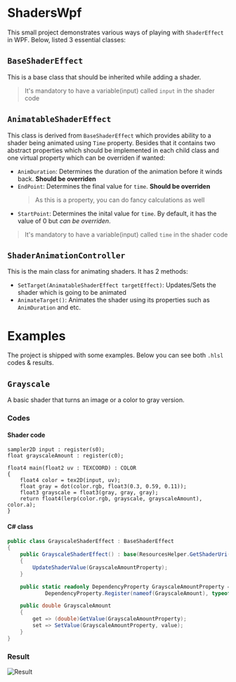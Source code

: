 # ShadersWpf

This small project demonstrates various ways of playing with `ShaderEffect` in WPF. Below, listed 3 essential classes:

## `BaseShaderEffect`

This is a base class that should be inherited while adding a shader.

> It's mandatory to have a variable(input) called `input` in the shader code

## `AnimatableShaderEffect`

This class is derived from `BaseShaderEffect` which provides ability to a shader being animated using `Time` property. Besides that it contains two abstract properties which should be implemented in each child class and one virtual property which can be overriden if wanted:

- `AnimDuration`: Determines the duration of the animation before it winds back. **Should be overriden**
- `EndPoint`: Determines the final value for `time`. **Should be overriden**
  > As this is a property, you can do fancy calculations as well
- `StartPoint`: Determines the inital value for `time`. By default, it has the value of 0 but _can be overriden_.

> It's mandatory to have a variable(input) called `time` in the shader code

## `ShaderAnimationController`

This is the main class for animating shaders. It has 2 methods:

- `SetTarget(AnimatableShaderEffect targetEffect)`: Updates/Sets the shader which is going to be animated
- `AnimateTarget()`: Animates the shader using its properties such as `AnimDuration` and etc.

# Examples

The project is shipped with some examples. Below you can see both `.hlsl` codes & results.

## `Grayscale`

A basic shader that turns an image or a color to gray version.

### Codes

#### Shader code

```hlsl
sampler2D input : register(s0);
float grayscaleAmount : register(c0);

float4 main(float2 uv : TEXCOORD) : COLOR
{
    float4 color = tex2D(input, uv);
    float gray = dot(color.rgb, float3(0.3, 0.59, 0.11));
    float3 grayscale = float3(gray, gray, gray);
    return float4(lerp(color.rgb, grayscale, grayscaleAmount), color.a);
}
```

#### C# class

```cs
public class GrayscaleShaderEffect : BaseShaderEffect
{
	public GrayscaleShaderEffect() : base(ResourcesHelper.GetShaderUri("{0}grayscale.ps"))
	{
		UpdateShaderValue(GrayscaleAmountProperty);
	}

	public static readonly DependencyProperty GrayscaleAmountProperty =
			DependencyProperty.Register(nameof(GrayscaleAmount), typeof(double), typeof(GrayscaleShaderEffect), new UIPropertyMetadata(1.0, PixelShaderConstantCallback(0)));

	public double GrayscaleAmount
	{
		get => (double)GetValue(GrayscaleAmountProperty);
		set => SetValue(GrayscaleAmountProperty, value);
	}
}
```

### Result

![Result](https://gist.github.com/user-attachments/assets/092a495e-962f-47b1-9964-d87fdc02c209)
